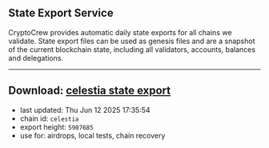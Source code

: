 ## State Export Service
CryptoCrew provides automatic daily state exports for all chains we validate. State export files can be used as genesis files and are a snapshot of the current blockchain state, including all validators, accounts, balances and delegations.

---
**Download: [celestia state export](https://dl-eu2.ccvalidators.com/SERVICE/celestia/celestia_export_5907685.json)**
---

- last updated: Thu Jun 12 2025 17:35:54
- chain id: `celestia`
- export height: `5907685`
- use for: airdrops, local tests, chain recovery
